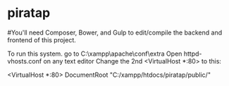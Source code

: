 # piratap
#You'll need Composer, Bower, and Gulp to edit/compile the backend and frontend of this project.

To run this system. go to C:\xampp\apache\conf\extra
Open httpd-vhosts.conf on any text editor 
Change the 2nd <VirtualHost *:80> to this:

<VirtualHost *:80>
    DocumentRoot "C:/xampp/htdocs/piratap/public/"
</VirtualHost>
